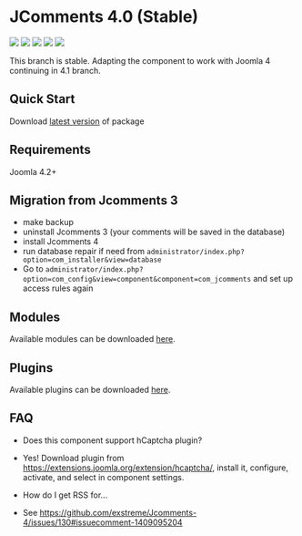 # JComments 4.0 (Stable)

![](https://img.shields.io/github/stars/exstreme/Jcomments-4.svg) ![](https://img.shields.io/github/forks/exstreme/Jcomments-4.svg) ![](https://img.shields.io/github/tag/exstreme/Jcomments-4.svg) ![](https://img.shields.io/github/release/exstreme/Jcomments-4.svg) ![](https://img.shields.io/github/issues/exstreme/Jcomments-4.svg)

This branch is stable. Adapting the component to work with Joomla 4 continuing in 4.1 branch.

## Quick Start

Download <a href="https://github.com/exstreme/Jcomments-4/releases/latest" target="_blank">latest version</a> of package

## Requirements

Joomla 4.2+

## Migration from Jcomments 3
- make backup
- uninstall Jcomments 3 (your comments will be saved in the database)
- install Jcomments 4
- run database repair if need from `administrator/index.php?option=com_installer&view=database`
- Go to `administrator/index.php?option=com_config&view=component&component=com_jcomments` and set up access rules again

## Modules

Available modules can be downloaded <a href="https://github.com/exstreme/Jcomments-4/tree/master/build/modules" target="_blank">here</a>.

## Plugins

Available plugins can be downloaded <a href="https://github.com/exstreme/Jcomments-4/tree/master/build/plugins" target="_blank">here</a>.

## FAQ

* Does this component support hCaptcha plugin?
* Yes! Download plugin from https://extensions.joomla.org/extension/hcaptcha/, install it, configure, activate, and select in component settings.


* How do I get RSS for...
* See https://github.com/exstreme/Jcomments-4/issues/130#issuecomment-1409095204

